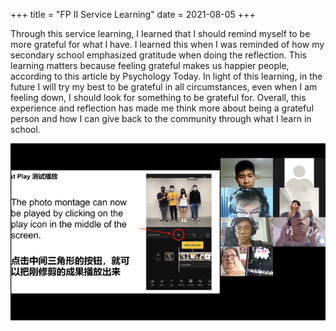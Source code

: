 +++
title = "FP II Service Learning"
date = 2021-08-05
+++

Through this service learning, I learned that I should remind myself to be more grateful for what I have. I learned this when I was reminded of how my secondary school emphasized gratitude when doing the reflection. This learning matters because feeling grateful makes us happier people, according to this article by Psychology Today. In light of this learning, in the future I will try my best to be grateful in all circumstances, even when I am feeling down, I should look for something to be grateful for. Overall, this experience and reflection has made me think more about being a grateful person and how I can give back to the community through what I learn in school.

![Zoom workshop](1.png)